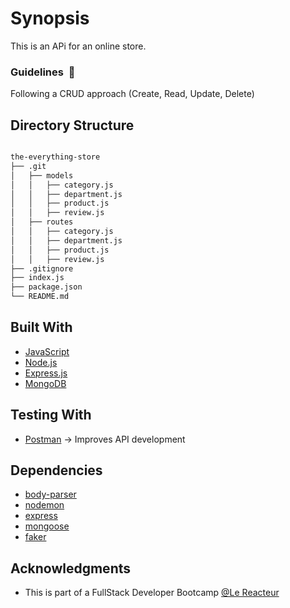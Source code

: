 # Synopsis

This is an APi for an online store.

### Guidelines  🚧

Following a CRUD approach (Create, Read, Update, Delete)

## Directory Structure

```bash

the-everything-store
├── .git
│   ├── models
│   │   ├── category.js
│   │   ├── department.js
│   │   ├── product.js
│   │   ├── review.js
│   ├── routes
│   │   ├── category.js
│   │   ├── department.js
│   │   ├── product.js
│   │   ├── review.js
├── .gitignore
├── index.js
├── package.json
└── README.md

```

## Built With

- [JavaScript](https://developer.mozilla.org/bm/docs/Web/JavaScript)
- [Node.js](https://nodejs.org/en/)
- [Express.js](https://expressjs.com/)
- [MongoDB](https://www.mongodb.com/)

## Testing With

- [Postman](https://www.getpostman.com/) -> Improves API development

## Dependencies

- [body-parser](https://www.npmjs.com/package/body-parser)
- [nodemon](https://www.npmjs.com/package/nodemon)
- [express](https://www.npmjs.com/package/express)
- [mongoose](https://www.npmjs.com/package/mongoose)
- [faker](https://www.npmjs.com/package/faker)

## Acknowledgments

- This is part of a FullStack Developer Bootcamp [@Le Reacteur](https://www.lereacteur.io)
